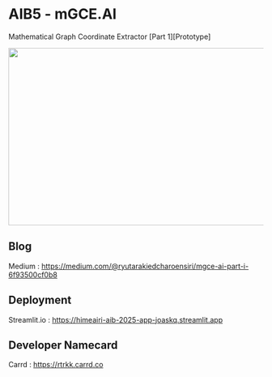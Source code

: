 # AIB5 - mGCE.AI 
Mathematical Graph Coordinate Extractor [Part 1][Prototype]

<img src="https://github.com/user-attachments/assets/1bd5dca5-c321-4a39-a562-02599a8c8c88" width="600" height="350" />

## Blog
Medium : https://medium.com/@ryutarakiedcharoensiri/mgce-ai-part-i-6f93500cf0b8

## Deployment
Streamlit.io : https://himeairi-aib-2025-app-joaskq.streamlit.app

## Developer Namecard
Carrd : https://rtrkk.carrd.co

